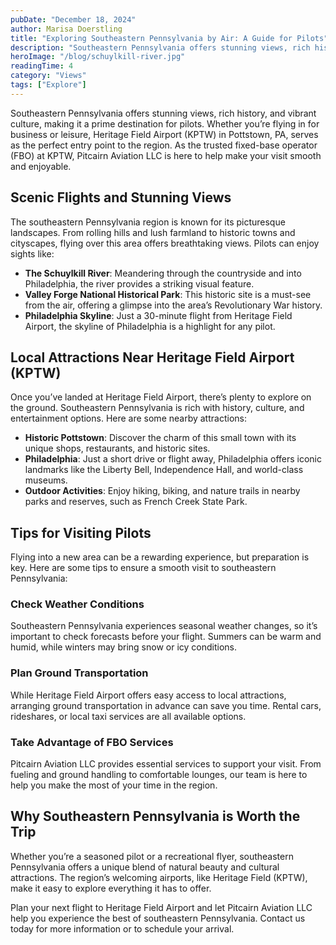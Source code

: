 ```yaml
---
pubDate: "December 18, 2024"
author: Marisa Doerstling
title: "Exploring Southeastern Pennsylvania by Air: A Guide for Pilots"
description: "Southeastern Pennsylvania offers stunning views, rich history, and vibrant culture, making it a prime destination for pilots. Whether you’re flying in for business or leisure, Heritage Field Airport (KPTW) in Pottstown, PA, serves as the perfect entry point to the region. As the trusted fixed-base operator (FBO) at KPTW, Pitcairn Aviation LLC is here to help make your visit smooth and enjoyable."
heroImage: "/blog/schuylkill-river.jpg"
readingTime: 4
category: "Views"
tags: ["Explore"]
---
```


Southeastern Pennsylvania offers stunning views, rich history, and vibrant culture, making it a prime destination for pilots. Whether you’re flying in for business or leisure, Heritage Field Airport (KPTW) in Pottstown, PA, serves as the perfect entry point to the region. As the trusted fixed-base operator (FBO) at KPTW, Pitcairn Aviation LLC is here to help make your visit smooth and enjoyable.

## Scenic Flights and Stunning Views

The southeastern Pennsylvania region is known for its picturesque landscapes. From rolling hills and lush farmland to historic towns and cityscapes, flying over this area offers breathtaking views. Pilots can enjoy sights like:

- **The Schuylkill River**: Meandering through the countryside and into Philadelphia, the river provides a striking visual feature.
- **Valley Forge National Historical Park**: This historic site is a must-see from the air, offering a glimpse into the area’s Revolutionary War history.
- **Philadelphia Skyline**: Just a 30-minute flight from Heritage Field Airport, the skyline of Philadelphia is a highlight for any pilot.

## Local Attractions Near Heritage Field Airport (KPTW)

Once you’ve landed at Heritage Field Airport, there’s plenty to explore on the ground. Southeastern Pennsylvania is rich with history, culture, and entertainment options. Here are some nearby attractions:

- **Historic Pottstown**: Discover the charm of this small town with its unique shops, restaurants, and historic sites.
- **Philadelphia**: Just a short drive or flight away, Philadelphia offers iconic landmarks like the Liberty Bell, Independence Hall, and world-class museums.
- **Outdoor Activities**: Enjoy hiking, biking, and nature trails in nearby parks and reserves, such as French Creek State Park.

## Tips for Visiting Pilots

Flying into a new area can be a rewarding experience, but preparation is key. Here are some tips to ensure a smooth visit to southeastern Pennsylvania:

### Check Weather Conditions

Southeastern Pennsylvania experiences seasonal weather changes, so it’s important to check forecasts before your flight. Summers can be warm and humid, while winters may bring snow or icy conditions.

### Plan Ground Transportation

While Heritage Field Airport offers easy access to local attractions, arranging ground transportation in advance can save you time. Rental cars, rideshares, or local taxi services are all available options.

### Take Advantage of FBO Services

Pitcairn Aviation LLC provides essential services to support your visit. From fueling and ground handling to comfortable lounges, our team is here to help you make the most of your time in the region.

## Why Southeastern Pennsylvania is Worth the Trip

Whether you’re a seasoned pilot or a recreational flyer, southeastern Pennsylvania offers a unique blend of natural beauty and cultural attractions. The region’s welcoming airports, like Heritage Field (KPTW), make it easy to explore everything it has to offer.

Plan your next flight to Heritage Field Airport and let Pitcairn Aviation LLC help you experience the best of southeastern Pennsylvania. Contact us today for more information or to schedule your arrival.
